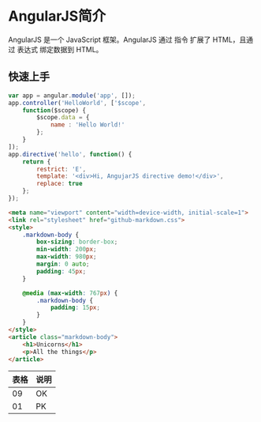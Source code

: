 # AngularJS简介

AngularJS 是一个 JavaScript 框架。AngularJS 通过 指令 扩展了 HTML，且通过 表达式 绑定数据到 HTML。

## 快速上手

```javascript
var app = angular.module('app', []);
app.controller('HelloWorld', ['$scope', 
	function($scope) {
		$scope.data = {
			name : 'Hello World!'
		};
	} 
]);
app.directive('hello', function() {
	return {
		restrict: 'E',
		template: '<div>Hi, AngujarJS directive demo!</div>',
		replace: true
	};
});
```
```html
<meta name="viewport" content="width=device-width, initial-scale=1">
<link rel="stylesheet" href="github-markdown.css">
<style>
	.markdown-body {
		box-sizing: border-box;
		min-width: 200px;
		max-width: 980px;
		margin: 0 auto;
		padding: 45px;
	}

	@media (max-width: 767px) {
		.markdown-body {
			padding: 15px;
		}
	}
</style>
<article class="markdown-body">
	<h1>Unicorns</h1>
	<p>All the things</p>
</article>
```

| 表格 | 说明 |
| --- | --- |
|09 | OK |
|01 | PK |

